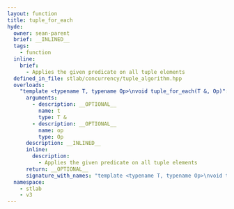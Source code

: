 ```yaml
---
layout: function
title: tuple_for_each
hyde:
  owner: sean-parent
  brief: __INLINED__
  tags:
    - function
  inline:
    brief:
      - Applies the given predicate on all tuple elements
  defined_in_file: stlab/concurrency/tuple_algorithm.hpp
  overloads:
    "template <typename T, typename Op>\nvoid tuple_for_each(T &, Op)":
      arguments:
        - description: __OPTIONAL__
          name: t
          type: T &
        - description: __OPTIONAL__
          name: op
          type: Op
      description: __INLINED__
      inline:
        description:
          - Applies the given predicate on all tuple elements
      return: __OPTIONAL__
      signature_with_names: "template <typename T, typename Op>\nvoid tuple_for_each(T & t, Op op)"
  namespace:
    - stlab
    - v3
---
```

